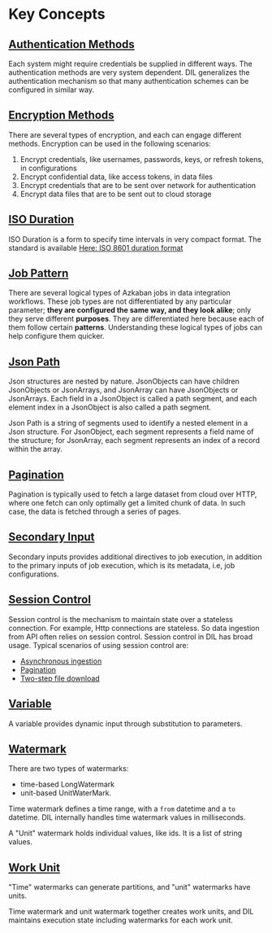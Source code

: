 # Key Concepts

## [Authentication Methods](authentication-method.md)

Each system might require credentials be supplied in different ways. The authentication
methods are very system dependent. DIL generalizes the authentication mechanism so that
many authentication schemes can be configured in similar way. 

## [Encryption Methods](encryption-method.md)

There are several types of encryption, and each can engage different methods. Encryption can be used in the following scenarios:

1. Encrypt credentials, like usernames, passwords, keys, or refresh tokens, in configurations
2. Encrypt confidential data, like access tokens, in data files
3. Encrypt credentials that are to be sent over network for authentication
4. Encrypt data files that are to be sent out to cloud storage

## [ISO Duration](iso-date-interval.md)

ISO Duration is a form to specify time intervals in very compact format. The standard is available [Here: ISO 8601 duration format](https://en.wikipedia.org/wiki/ISO_8601#Durations)

## [Job Pattern](job-type.md)

There are several logical types of Azkaban jobs in 
data integration workflows. These job types are not differentiated by
any particular parameter; **they are configured the same way, and
they look alike**; only they serve different **purposes**. 
They are differentiated here because each of 
them follow certain **patterns**. Understanding these logical types 
of jobs can help configure them quicker. 

## [Json Path](json-path.md)

Json structures are nested by nature. JsonObjects can have children JsonObjects or JsonArrays, and JsonArray
can have JsonObjects or JsonArrays. Each field in a JsonObject is called a path segment, and each element index
in a JsonObject is also called a path segment.

Json Path is a string of segments used to identify a nested element in a Json structure. For JsonObject,
each segment represents a field name of the structure; for JsonArray, each segment represents an index of
a record within the array.

## [Pagination](pagination.md)

Pagination is typically used to fetch a large dataset from cloud over HTTP, where
one fetch can only optimally get a limited chunk of data. In such case,
the data is fetched through a series of pages.

## [Secondary Input](secondary-input.md)

Secondary inputs provides additional directives to job execution, in addition to
the primary inputs of job execution, which is its metadata, i.e, job configurations.

## [Session Control](session-control.md)

Session control is the mechanism to maintain state over a stateless connection. For example, Http connections
are stateless. So data ingestion from API often relies on session control. Session control in DIL has broad
usage. Typical scenarios of using session control are:

- [Asynchronous ingestion](../patterns/asynchronous-ingestion-pattern.md)
- [Pagination](../concepts/pagination.md)
- [Two-step file download ](../how-to/status-check-job.md)

## [Variable](variables.md)

A variable provides dynamic input through substitution to parameters. 

## [Watermark](watermark.md)

There are two types of watermarks:

- time-based LongWatermark
- unit-based UnitWaterMark. 

Time watermark defines a time range, with a `from` datetime and a 
`to` datetime. DIL internally handles time watermark values in milliseconds.

A "Unit" watermark holds individual values, like ids. It is a list of string values.

## [Work Unit](work-unit.md)

"Time" watermarks can generate partitions, and "unit" watermarks have units. 

Time watermark and unit watermark together creates work units, and DIL 
maintains execution state including watermarks for each work unit.

